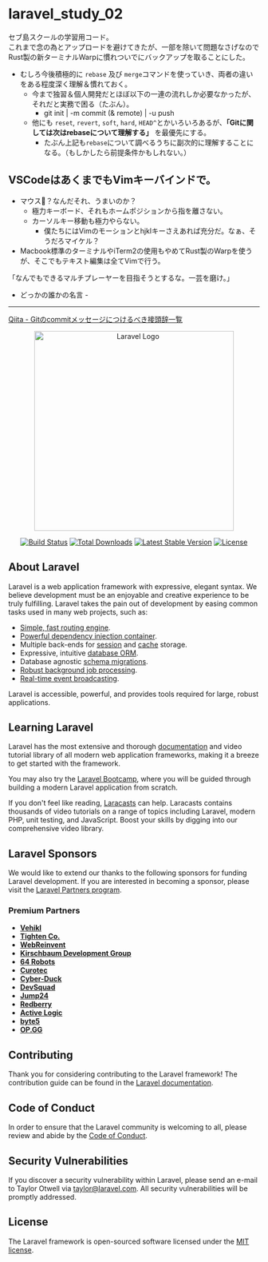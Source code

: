 # laravel_study_02
セブ島スクールの学習用コード。<br>
これまで念の為とアップロードを避けてきたが、一部を除いて問題なさげなのでRust製の新ターミナルWarpに慣れついでにバックアップを取ることにした。

- むしろ今後積極的に `rebase` 及び `merge`コマンドを使っていき、両者の違いをある程度深く理解＆慣れておく。
  - 今まで独習＆個人開発だとほぼ以下の一連の流れしか必要なかったが、それだと実務で困る（たぶん）。
    - git init | -m commit (& remote) | -u push
  - 他にも `reset`, `revert`, `soft`, `hard`, `HEAD^`とかいろいろあるが、**「Gitに関しては次はrebaseについて理解する」** を最優先にする。
    - たぶん上記も`rebase`について調べるうちに副次的に理解することになる。（もしかしたら前提条件かもしれない。）

<h2>VSCodeはあくまでもVimキーバインドで。</h2>

- マウス🐀？なんだそれ、うまいのか？
  - 極力キーボード、それもホームポジションから指を離さない。
  - カーソルキー移動も極力やらない。
    - 僕たちにはVimのモーションとhjklキーさえあれば充分だ。なぁ、そうだろマイケル？
- Macbook標準のターミナルやiTerm2の使用もやめてRust製のWarpを使うが、そこでもテキスト編集は全てVimで行う。


「なんでもできるマルチプレーヤーを目指そうとするな。一芸を磨け。」
 - どっかの誰かの名言 -

<hr>

[Qiita - Gitのcommitメッセージにつけるべき接頭辞一覧](https://qiita.com/muranakar/items/20a7927ffa63a5ca226a)


<p align="center"><a href="https://laravel.com" target="_blank"><img src="https://raw.githubusercontent.com/laravel/art/master/logo-lockup/5%20SVG/2%20CMYK/1%20Full%20Color/laravel-logolockup-cmyk-red.svg" width="400" alt="Laravel Logo"></a></p>

<p align="center">
<a href="https://github.com/laravel/framework/actions"><img src="https://github.com/laravel/framework/workflows/tests/badge.svg" alt="Build Status"></a>
<a href="https://packagist.org/packages/laravel/framework"><img src="https://img.shields.io/packagist/dt/laravel/framework" alt="Total Downloads"></a>
<a href="https://packagist.org/packages/laravel/framework"><img src="https://img.shields.io/packagist/v/laravel/framework" alt="Latest Stable Version"></a>
<a href="https://packagist.org/packages/laravel/framework"><img src="https://img.shields.io/packagist/l/laravel/framework" alt="License"></a>
</p>


## About Laravel

Laravel is a web application framework with expressive, elegant syntax. We believe development must be an enjoyable and creative experience to be truly fulfilling. Laravel takes the pain out of development by easing common tasks used in many web projects, such as:

- [Simple, fast routing engine](https://laravel.com/docs/routing).
- [Powerful dependency injection container](https://laravel.com/docs/container).
- Multiple back-ends for [session](https://laravel.com/docs/session) and [cache](https://laravel.com/docs/cache) storage.
- Expressive, intuitive [database ORM](https://laravel.com/docs/eloquent).
- Database agnostic [schema migrations](https://laravel.com/docs/migrations).
- [Robust background job processing](https://laravel.com/docs/queues).
- [Real-time event broadcasting](https://laravel.com/docs/broadcasting).

Laravel is accessible, powerful, and provides tools required for large, robust applications.

## Learning Laravel

Laravel has the most extensive and thorough [documentation](https://laravel.com/docs) and video tutorial library of all modern web application frameworks, making it a breeze to get started with the framework.

You may also try the [Laravel Bootcamp](https://bootcamp.laravel.com), where you will be guided through building a modern Laravel application from scratch.

If you don't feel like reading, [Laracasts](https://laracasts.com) can help. Laracasts contains thousands of video tutorials on a range of topics including Laravel, modern PHP, unit testing, and JavaScript. Boost your skills by digging into our comprehensive video library.

## Laravel Sponsors

We would like to extend our thanks to the following sponsors for funding Laravel development. If you are interested in becoming a sponsor, please visit the [Laravel Partners program](https://partners.laravel.com).

### Premium Partners

- **[Vehikl](https://vehikl.com/)**
- **[Tighten Co.](https://tighten.co)**
- **[WebReinvent](https://webreinvent.com/)**
- **[Kirschbaum Development Group](https://kirschbaumdevelopment.com)**
- **[64 Robots](https://64robots.com)**
- **[Curotec](https://www.curotec.com/services/technologies/laravel/)**
- **[Cyber-Duck](https://cyber-duck.co.uk)**
- **[DevSquad](https://devsquad.com/hire-laravel-developers)**
- **[Jump24](https://jump24.co.uk)**
- **[Redberry](https://redberry.international/laravel/)**
- **[Active Logic](https://activelogic.com)**
- **[byte5](https://byte5.de)**
- **[OP.GG](https://op.gg)**

## Contributing

Thank you for considering contributing to the Laravel framework! The contribution guide can be found in the [Laravel documentation](https://laravel.com/docs/contributions).

## Code of Conduct

In order to ensure that the Laravel community is welcoming to all, please review and abide by the [Code of Conduct](https://laravel.com/docs/contributions#code-of-conduct).

## Security Vulnerabilities

If you discover a security vulnerability within Laravel, please send an e-mail to Taylor Otwell via [taylor@laravel.com](mailto:taylor@laravel.com). All security vulnerabilities will be promptly addressed.

## License

The Laravel framework is open-sourced software licensed under the [MIT license](https://opensource.org/licenses/MIT).
